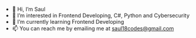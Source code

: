- 👋 Hi, I’m Saul 
- 👀 I’m interested in Frontend Developing, C#, Python and Cybersecurity
- 🌱 I’m currently learning Frontend Developing
- 📫 You can reach me by emailing me at saul18codes@gmail.com

<!---
Saul18flores/Saul18flores is a ✨ special ✨ repository because its `README.md` (this file) appears on your GitHub profile.
You can click the Preview link to take a look at your changes.
--->
